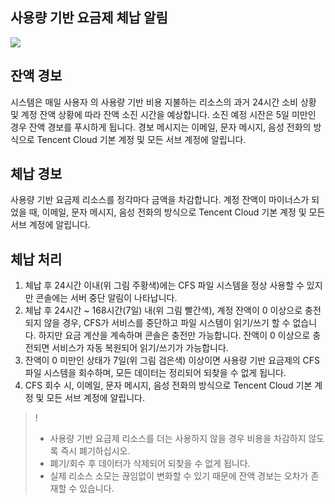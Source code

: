 ## 사용량 기반 요금제 체납 알림
![](https://main.qcloudimg.com/raw/c79ebc99c63d9b5eac77b585a895a8ef.png)

## 잔액 경보
시스템은 매일 사용자 의 사용량 기반 비용 지불하는 리소스의 과거 24시간 소비 상황 및 계정 잔액 상황에 따라 잔액 소진 시간을 예상합니다. 소진 예정 시잔은 5일 미만인 경우 잔액 경보를 푸시하게 됩니다. 경보 메시지는 이메일, 문자 메시지, 음성 전화의 방식으로 Tencent Cloud 기본 계정 및 모든 서브 계정에 알립니다.


## 체납 경보
사용량 기반 요금제 리소스를 정각마다 금액을 차감합니다. 계정 잔액이 마이너스가 되었을 때, 이메일, 문자 메시지, 음성 전화의 방식으로 Tencent Cloud 기본 계정 및 모든 서브 계정에 알립니다.


## 체납 처리
1. 체납 후 24시간 이내(위 그림 주황색)에는 CFS 파일 시스템을 정상 사용할 수 있지만 콘솔에는 서버 중단 알림이 나타납니다.
2. 체납 후 24시간 ~ 168시간(7일) 내(위 그림 빨간색), 계정 잔액이 0 이상으로 충전되지 않을 경우, CFS가 서비스를 중단하고 파일 시스템이 읽기/쓰기 할 수 없습니다. 하지만 요금 계산을 계속하며 콘솔은 충전만 가능합니다. 잔액이 0 이상으로 충전되면 서비스가 자동 복원되어 읽기/쓰기가 가능합니다.
3. 잔액이 0 미만인 상태가 7일(위 그림 검은색) 이상이면 사용량 기반 요금제의 CFS 파일 시스템을 회수하며, 모든 데이터는 정리되어 되찾을 수 없게 됩니다.
4. CFS 회수 시, 이메일, 문자 메시지, 음성 전화의 방식으로 Tencent Cloud 기본 계정 및 모든 서브 계정에 알립니다.

>!
>- 사용량 기반 요금제 리소스를 더는 사용하지 않을 경우 비용을 차감하지 않도록 즉시 폐기하십시오.
>- 폐기/회수 후 데이터가 삭제되어 되찾을 수 없게 됩니다.
>- 실제 리소스 소모는 끊임없이 변화할 수 있기 때문에 잔액 경보는 오차가 존재할 수 있습니다.

